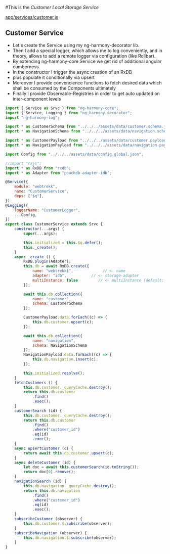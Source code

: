 #This is the _Customer Local Storage Service_

[app/services/customer.js](#Customer-Service "save:")

## Customer Service

* Let's create the Service using my ng-harmony-decorator lib.
* Then I add a special logger, which allows me to log conveniently,
and in theory, allows to add a remote logger via configuration (like Rollbar).
* By extending ng-harmony-core Service we get rid of additional angular cumberness.
* In the constructor I trigger the async creation of an RxDB
* plus populate it conditionally via upsert
* Moreover I provide convencience functions to fetch desired data which shall be consumed by the Components ultimately
* Finally I provide Observable-Registries in order to get auto updated on inter-component levels

```js
import { Service as Srvc } from "ng-harmony-core";
import { Service, Logging } from "ng-harmony-decorator";
import "ng-harmony-log";

import * as CustomerSchema from "../../../assets/data/customer.schema.json";
import * as NavigationSchema from "../../../assets/data/navigation.schema.json";

import * as CustomerPayload from "../../../assets/data/customer.payload.json";
import * as NavigationPayload from "../../../assets/data/navigation.payload.json";

import Config from "../../../assets/data/config.global.json";

//import "rxjs";
import * as RxDB from "rxdb";
import * as Adapter from "pouchdb-adapter-idb";

@Service({
	module: "webtrekk",
	name: "CustomerService",
	deps: ["$q"],
})
@Logging({
	loggerName: "CustomerLogger",
	...Config,
})
export class CustomerService extends Srvc {
	constructor(...args) {
		super(...args);

		this.initialized = this.$q.defer();
		this._create();
	}
	async _create () {
		RxDB.plugin(Adapter);
		this.db = await RxDB.create({
			name: "webtrekk1",             // <- name
			adapter: "idb",           // <- storage-adapter
			multiInstance: false         // <- multiInstance (default: true)
		});

		await this.db.collection({
			name: "customer",
			schema: CustomerSchema
		});

		CustomerPayload.data.forEach((c) => {
			this.db.customer.upsert(c);
		});

		await this.db.collection({
			name: "navigation",
			schema: NavigationSchema
		});
		NavigationPayload.data.forEach((c) => {
			this.db.navigation.insert(c);
		});

		this.initialized.resolve();
	}
	fetchCustomers () {
		this.db.customer._queryCache.destroy();
		return this.db.customer
			.find()
			.exec();
	}
	customerSearch (id) {
		this.db.customer._queryCache.destroy();
		return this.db.customer
			.find()
			.where("customer_id")
			.eq(id)
			.exec();
	}
	async upsertCustomer (c) {
		return await this.db.customer.upsert(c);
	}
	async deleteCustomer (id) {
		let doc = await this.customerSearch(id.toString());
		return doc[0].remove();
	}
	navigationSearch (id) {
		this.db.navigation._queryCache.destroy();
		return this.db.navigation
			.find()
			.where("customer_id")
			.eq(id)
			.exec();
	}
	subscribeCustomer (observer) {
		this.db.customer.$.subscribe(observer);
	}
	subscribeNavigation (observer) {
		this.db.navigation.$.subscribe(observer);
	}
}
```
